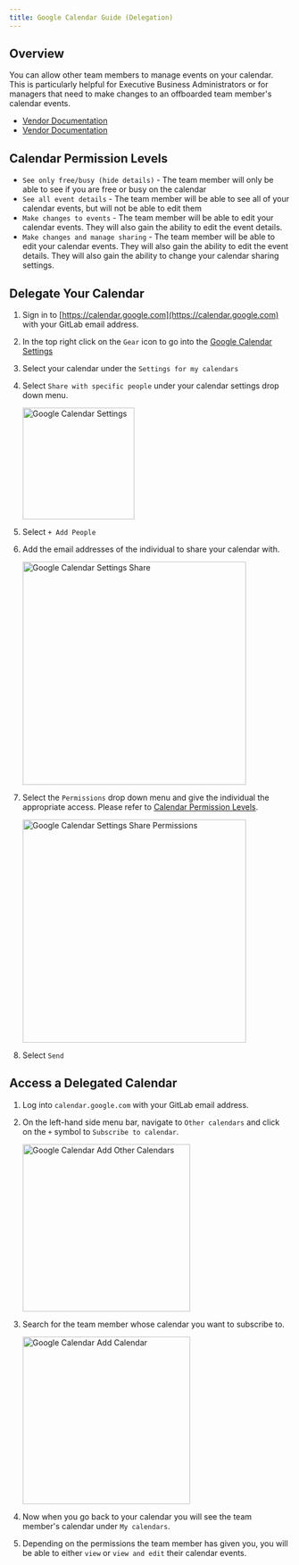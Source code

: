 ```yaml
---
title: Google Calendar Guide (Delegation)
---
```


## Overview

You can allow other team members to manage events on your calendar. This is particularly helpful for Executive Business Administrators or for managers that need to make changes to an offboarded team member's calendar events.

- [Vendor Documentation](https://support.google.com/a/users/answer/168126)
- [Vendor Documentation](https://support.google.com/calendar/answer/37082)

## Calendar Permission Levels

- `See only free/busy (hide details)` - The team member will only be able to see if you are free or busy on the calendar
- `See all event details` - The team member will be able to see all of your calendar events, but will not be able to edit them
- `Make changes to events` - The team member will be able to edit your calendar events. They will also gain the ability to edit the event details.
- `Make changes and manage sharing` - The team member will be able to edit your calendar events. They will also gain the ability to edit the event details. They will also gain the ability to change your calendar sharing settings.

## Delegate Your Calendar

1. Sign in to [https://calendar.google.com](https://calendar.google.com) with your GitLab email address.

1. In the top right click on the `Gear` icon to go into the [Google Calendar Settings](https://support.google.com/calendar/answer/6084644?hl=en&co=GENIE.Platform%3DAndroid)

1. Select your calendar under the `Settings for my calendars`

1. Select `Share with specific people` under your calendar settings drop down menu.

   <img src="/handbook/security/corporate/systems/google-calendar/guides/delegation/images/google_calendar_settings.png" alt="Google Calendar Settings" width="200"/><br>

1. Select `+ Add People`

1. Add the email addresses of the individual to share your calendar with.

    <img src="/handbook/security/corporate/systems/google-calendar/guides/delegation/images/google_calendar_settings_share.png" alt="Google Calendar Settings Share" width="400"/>

1. Select the `Permissions` drop down menu and give the individual the appropriate access. Please refer to [Calendar Permission Levels](#calendar-permission-levels).

    <img src="/handbook/security/corporate/systems/google-calendar/guides/delegation/images/google_calendar_settings_share_permissions.png" alt="Google Calendar Settings Share Permissions" width="400"/>

1. Select `Send`

## Access a Delegated Calendar

1. Log into `calendar.google.com` with your GitLab email address.

1. On the left-hand side menu bar, navigate to `Other calendars` and click on the `+` symbol to `Subscribe to calendar`.

    <img src="/handbook/security/corporate/systems/google-calendar/guides/delegation/images/google_calendar_add_other_calendars.png" alt="Google Calendar Add Other Calendars" width="300"/>

1. Search for the team member whose calendar you want to subscribe to.

    <img src="/handbook/security/corporate/systems/google-calendar/guides/delegation/images/google_calendar_add_calendar.png" alt="Google Calendar Add Calendar" width="300"/>

1. Now when you go back to your calendar you will see the team member's calendar under `My calendars`.

1. Depending on the permissions the team member has given you, you will be able to either `view` or `view and edit` their calendar events.
